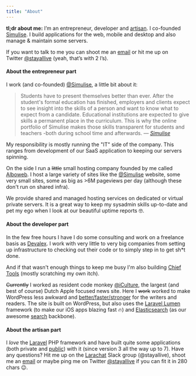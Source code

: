 ```yaml
---
title: "About"
---
```


**tl;dr about me:** I’m an entrepreneur, developer and [artisan](http://laravel.com). I co-founded [Simulise](https://www.simulise.com/en). I build applications for the web, mobile and desktop and also manage & maintain some servers.

If you want to talk to me you can shoot me an [email](mailto:alex@bouma.dev) or hit me up on Twitter [@stayallive](https://twitter.com/stayallive "Twitter - Stayallive") (yeah, that’s with 2 l’s).

#### About the entrepreneur part

I work (and co-founded) [@Simulise](https://www.simulise.com/en "Simulise"), a little bit about it:

> Students have to present themselves better than ever. After the student's formal education has finished, employers and clients expect to see insight into the skills of a person and want to know what to expect from a candidate. Educational institutions are expected to give skills a permanent place in the curriculum. This is why the online portfolio of Simulise makes those skills transparent for students and teachers -both during school time and afterwards. *— [Simulise](https://www.simulise.com/en)*

My responsibility is mostly running the "IT" side of the company. This ranges from development of our SaaS application to keeping our servers spinning.

On the side I run a ~~little~~ small hosting company founded by me called [Alboweb](https://www.alboweb.nl). I host a large variety of sites like the [@Simulise](https://www.simulise.com/en "Simulise") website, some very small sites, some as big as >6M pageviews per day (although these don't run on shared infra).
 
We provide shared and managed hosting services on dedicated or virtual private servers. It is a great way to keep my sysadmin skills up-to-date and pet my ego when I look at our beautiful uptime reports 🤓.

#### About the developer part

In the few free hours I have I do some consulting and work on a freelance basis as [Devalex](https://devalex.nl/). I work with very little to very big companies from setting up infrastructure to checking out their code or to simply step in to get sh*t done.

And if that wasn't enough things to keep me busy I'm also building [Chief Tools](https://chief.app/) (mostly scratching my own itch).

~~<del datetime="2016-01-26T18:30:00+00:00">Currently</del>~~ I worked as resident code monkey [@iCulture](http://iculture.nl), the largest (and best of course) Dutch Apple focused news site. Here I ~~work~~ worked to make WordPress less awkward and [better/faster/stronger](https://www.youtube.com/watch?v=gAjR4_CbPpQ) for the writers and readers. The site is built on WordPress, but also uses the [Laravel Lumen](http://lumen.laravel.com) framework (to make our iOS apps blazing fast 🔥) and [Elasticsearch](https://www.elastic.co/) (as our awesome [search](http://www.iculture.nl/?s=nieuwe%20zoekfunctie) backbone).

#### About the artisan part

I _love_ the [Laravel](http://laravel.com) PHP framework and have built quite some applications (both private and [public](https://alex.bouma.dev/tag/projects/)) with it (since version 3 all the way up to 7). Have any questions? Hit me up on the [Larachat](https://larachat.co/) Slack group (@stayallive), shoot me an [email](mailto:alex+laravel@bouma.dev) or maybe ping me on Twitter [@stayallive](https://twitter.com/stayallive "Twitter - Stayallive") if you can fit it in 280 chars 😉.
